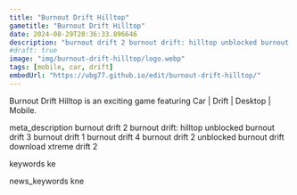 ```yaml
---
title: "Burnout Drift Hilltop"
gametitle: "Burnout Drift Hilltop"
date: 2024-08-29T20:36:33.896646
description: "burnout drift 2 burnout drift: hilltop unblocked burnout drift 3 burnout drift 1 burnout drift 4 burnout drift 2 unblocked burnout drift download xtreme drift 2"
#draft: true
image: "img/burnout-drift-hilltop/logo.webp"
tags: [mobile, car, drift]
embedUrl: "https://ubg77.github.io/edit/burnout-drift-hilltop/"
---
```


Burnout Drift Hilltop is an exciting game featuring Car | Drift | Desktop | Mobile.

meta_description
burnout drift 2 burnout drift: hilltop unblocked burnout drift 3 burnout drift 1 burnout drift 4 burnout drift 2 unblocked burnout drift download xtreme drift 2


keywords
ke


news_keywords
kne
